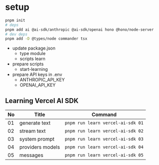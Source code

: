 # setup

```bash
pnpm init
# deps
pnpm add ai @ai-sdk/anthropic @ai-sdk/openai hono @hono/node-server
# dev deps
pnpm add -D @types/node commander tsx
```

- update package.json
  - type module
  - scripts learn
- prepare scripts
  - start-learning
- prepare API keys in .env
  - ANTHROPIC_API_KEY
  - OPENAI_API_KEY

## Learning Vercel AI SDK

| No  | Title            | Command                           |
| --- | ---------------- | --------------------------------- |
| 01  | generate text    | `pnpm run learn vercel-ai-sdk 01` |
| 02  | stream text      | `pnpm run learn vercel-ai-sdk 02` |
| 03  | system prompt    | `pnpm run learn vercel-ai-sdk 03` |
| 04  | providers models | `pnpm run learn vercel-ai-sdk 04` |
| 05  | messages         | `pnpm run learn vercel-ai-sdk 05` |

